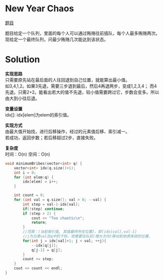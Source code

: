 # New Year Chaos

[题目](https://www.hackerrank.com/challenges/new-year-chaos/problem)

题目给定一个队列，里面的每个人可以通过贿赂往前插队，每个人最多贿赂两次。  
现给定一个最终队列，问最少贿赂几次能达到该状态。

# Solution

**实现思路**  
只需要原先站在最后面的人往回退到自己位置，就能算出最小值。  
如3,4,1,2。如果3先退，需要三步退到最后，然后4再退两步，变成1,2,3,4； 而4先退，只需2+2。能看出若大的值不先退，较小值需要跨过它，步数会变多。所以由大到小往后退。

**变量设置**  
idx[]: idx[elem]为elem的索引值。  

**实现方式**  
由最大值开始找，进行后移操作，经过的元素值后移、索引减一。  
若成功，返回步数；若后移超过2步，直接失败。  

**复杂度**  
时间：O(n)
空间：O(n)

```c
void minimumBribes(vector<int> q) {
    vector<int> idx(q.size()+1);
    int i = 0;
    for (int elem:q) {
        idx[elem] = i++;
    }

    int count = 0;
    for (int val = q.size(); val > 0; --val) {
        int step = val-1-idx[val];
        if(!step) continue;
        if (step > 2) {
            cout << "Too chaotic\n";
            return;
        }
        //范围：(当前索引值, 其值最终所在位置]，即(idx[val],val-1]
        //j为元素val在q中的下标，他需要往队后(增大方向)移动到他原来排的位置。
        for(int j = idx[val]+1; j < val; ++j){
            --idx[q[j]];
            q[j-1] = q[j];
        }
        count += step;
    }
    cout << count << endl;
}
```



